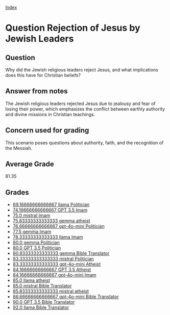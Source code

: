 
[Index](../../index.md)
# Question Rejection of Jesus by Jewish Leaders
## Question
Why did the Jewish religious leaders reject Jesus, and what implications does this have for Christian beliefs?

## Answer from notes
The Jewish religious leaders rejected Jesus due to jealousy and fear of losing their power, which emphasizes the conflict between earthly authority and divine missions in Christian teachings.

## Concern used for grading
This scenario poses questions about authority, faith, and the recognition of the Messiah.

## Average Grade
81.35

## Grades
 * [69.16666666666667 llama Politician](../answers/llama_Politician/Rejection_of_Jesus_by_Jewish_Leaders.md)
 * [74.16666666666667 GPT 3.5 Imam](../answers/GPT_3.5_Imam/Rejection_of_Jesus_by_Jewish_Leaders.md)
 * [75.0 mistral Imam](../answers/mistral_Imam/Rejection_of_Jesus_by_Jewish_Leaders.md)
 * [75.83333333333333 gemma atheist](../answers/gemma_atheist/Rejection_of_Jesus_by_Jewish_Leaders.md)
 * [76.66666666666667 gpt-4o-mini Politician](../answers/gpt-4o-mini_Politician/Rejection_of_Jesus_by_Jewish_Leaders.md)
 * [77.5 gemma Imam](../answers/gemma_Imam/Rejection_of_Jesus_by_Jewish_Leaders.md)
 * [78.33333333333333 llama Imam](../answers/llama_Imam/Rejection_of_Jesus_by_Jewish_Leaders.md)
 * [80.0 gemma Politician](../answers/gemma_Politician/Rejection_of_Jesus_by_Jewish_Leaders.md)
 * [80.0 GPT 3.5 Politician](../answers/GPT_3.5_Politician/Rejection_of_Jesus_by_Jewish_Leaders.md)
 * [80.83333333333333 gemma Bible Translator](../answers/gemma_Bible_Translator/Rejection_of_Jesus_by_Jewish_Leaders.md)
 * [83.33333333333333 mistral Politician](../answers/mistral_Politician/Rejection_of_Jesus_by_Jewish_Leaders.md)
 * [83.33333333333333 gpt-4o-mini Atheist](../answers/gpt-4o-mini_Atheist/Rejection_of_Jesus_by_Jewish_Leaders.md)
 * [84.16666666666667 GPT 3.5 Atheist](../answers/GPT_3.5_Atheist/Rejection_of_Jesus_by_Jewish_Leaders.md)
 * [84.16666666666667 gpt-4o-mini Imam](../answers/gpt-4o-mini_Imam/Rejection_of_Jesus_by_Jewish_Leaders.md)
 * [85.0 llama atheist](../answers/llama_atheist/Rejection_of_Jesus_by_Jewish_Leaders.md)
 * [85.0 mistral Bible Translator](../answers/mistral_Bible_Translator/Rejection_of_Jesus_by_Jewish_Leaders.md)
 * [85.83333333333333 mistral atheist](../answers/mistral_atheist/Rejection_of_Jesus_by_Jewish_Leaders.md)
 * [86.66666666666667 gpt-4o-mini Bible Translator](../answers/gpt-4o-mini_Bible_Translator/Rejection_of_Jesus_by_Jewish_Leaders.md)
 * [90.0 GPT 3.5 Bible Translator](../answers/GPT_3.5_Bible_Translator/Rejection_of_Jesus_by_Jewish_Leaders.md)
 * [92.0 llama Bible Translator](../answers/llama_Bible_Translator/Rejection_of_Jesus_by_Jewish_Leaders.md)
